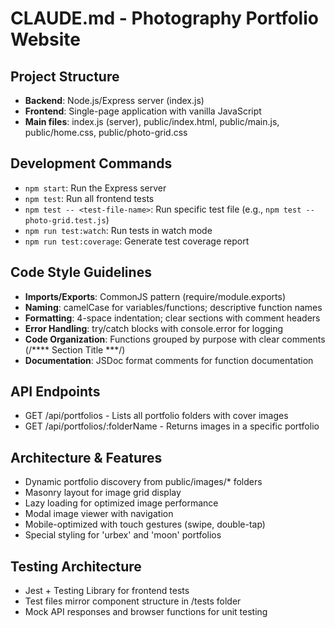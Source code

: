 # CLAUDE.md - Photography Portfolio Website

## Project Structure
- **Backend**: Node.js/Express server (index.js)
- **Frontend**: Single-page application with vanilla JavaScript
- **Main files**: index.js (server), public/index.html, public/main.js, public/home.css, public/photo-grid.css

## Development Commands
- `npm start`: Run the Express server
- `npm test`: Run all frontend tests
- `npm test -- <test-file-name>`: Run specific test file (e.g., `npm test -- photo-grid.test.js`)
- `npm run test:watch`: Run tests in watch mode 
- `npm run test:coverage`: Generate test coverage report

## Code Style Guidelines
- **Imports/Exports**: CommonJS pattern (require/module.exports)
- **Naming**: camelCase for variables/functions; descriptive function names
- **Formatting**: 4-space indentation; clear sections with comment headers
- **Error Handling**: try/catch blocks with console.error for logging
- **Code Organization**: Functions grouped by purpose with clear comments (/**** Section Title ***/)
- **Documentation**: JSDoc format comments for function documentation

## API Endpoints
- GET /api/portfolios - Lists all portfolio folders with cover images
- GET /api/portfolios/:folderName - Returns images in a specific portfolio

## Architecture & Features
- Dynamic portfolio discovery from public/images/* folders
- Masonry layout for image grid display
- Lazy loading for optimized image performance
- Modal image viewer with navigation
- Mobile-optimized with touch gestures (swipe, double-tap)
- Special styling for 'urbex' and 'moon' portfolios

## Testing Architecture
- Jest + Testing Library for frontend tests
- Test files mirror component structure in /tests folder
- Mock API responses and browser functions for unit testing